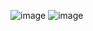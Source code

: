 ![image](https://github.com/user-attachments/assets/c43ff72d-98f3-4ee3-b709-1ebd5ce198e0)
![image](https://github.com/user-attachments/assets/331058e8-bad5-4c43-950a-c9df34ca3d0c)
